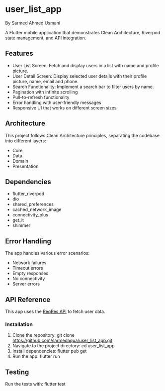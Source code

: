 # user_list_app

By Sarmed Ahmed Usmani

A Flutter mobile application that demonstrates Clean Architecture, Riverpod state management, and API integration.

## Features

- User List Screen: Fetch and display users in a list with name and profile picture.
- User Detail Screen: Display selected user details with their profile picture, name, email and phone.
- Search Functionality: Implement a search bar to filter users by name.
- Pagination with infinite scrolling
- Pull-to-refresh functionality
- Error handling with user-friendly messages
- Responsive UI that works on different screen sizes

## Architecture

This project follows Clean Architecture principles, separating the codebase into different layers:

- Core
- Data
- Domain
- Presentation

## Dependencies

- flutter_riverpod
- dio
- shared_preferences
- cached_network_image
- connectivity_plus
- get_it
- shimmer

## Error Handling

The app handles various error scenarios:
- Network failures
- Timeout errors
- Empty responses
- No connectivity
- Server errors

## API Reference

This app uses the [ReqRes API](https://reqres.in/) to fetch user data.

### Installation

1. Clone the repository:
   git clone https://github.com/sarmedaqua/user_list_app.git
2. Navigate to the project directory:
   cd user_list_app
3. Install dependencies:
   flutter pub get
4. Run the app:
   flutter run

## Testing

Run the tests with:
flutter test


